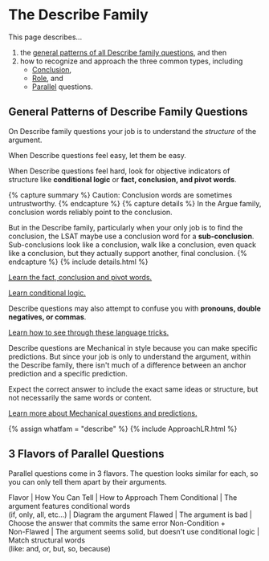# The Describe Family

This page describes...

1. the [general patterns of all Describe family questions](#general-patterns-of-describe-family-questions), and then 
2. how to recognize and approach the three common types, including
    - [Conclusion](#conclusion),
    - [Role](#role), and
    - [Parallel](#parallel) questions.

## General Patterns of Describe Family Questions

On Describe family questions your job is to understand the *structure* of the argument. 

When Describe questions feel easy, let them be easy.

When Describe questions feel hard, look for objective indicators of structure like **conditional logic** or **fact, conclusion, and pivot words**.

{% capture summary %}
Caution: Conclusion words are sometimes untrustworthy.
{% endcapture %}
{% capture details %}
In the Argue family, conclusion words reliably point to the conclusion.

But in the Describe family, particularly when your only job is to find the conclusion, the LSAT maybe use a conclusion word for a **sub-conclusion**. Sub-conclusions look like a conclusion, walk like a conclusion, even quack like a conclusion, but they actually support another, final conclusion.
{% endcapture %}
{% include details.html %}

[Learn the fact, conclusion and pivot words.][words]

[Learn conditional logic.][conditionals]

Describe questions may also attempt to confuse you with **pronouns, double negatives, or commas**.

[Learn how to see through these language tricks.][boil]

Describe questions are Mechanical in style because you can make specific predictions. But since your job is only to understand the argument, within the Describe family, there isn't much of a difference between an anchor prediction and a specific prediction.

Expect the correct answer to include the exact same ideas or structure, but not necessarily the same words or content.

[Learn more about Mechanical questions and predictions.][mechanical]

{% assign whatfam = "describe" %}
{% include ApproachLR.html %}

## 3 Flavors of Parallel Questions

Parallel questions come in 3 flavors. The question looks similar for each, so you can only tell them apart by their arguments.

Flavor | How You Can Tell | How to Approach Them
Conditional | The argument features conditional words <br>(if, only, all, etc...) | Diagram the argument
Flawed | The argument is bad | Choose the answer that commits the same error
Non-Condition + <br>Non-Flawed | The argument seems solid, but doesn't use conditional logic | Match structural words <br>(like: and, or, but, so, because)

[words]: break.html#distinguishing-fact-from-conclusion
[boil]: boil.html
[conditionals]: conditionals.html
[mechanical]: predict.html
